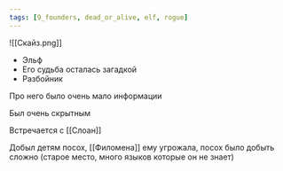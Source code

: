 ```yaml
---
tags: [9_founders, dead_or_alive, elf, rogue]
---
```


![[Скайз.png]]

- Эльф
- Его судьба осталась загадкой
- Разбойник

Про него было очень мало информации

Был очень скрытным

Встречается с [[Слоан]]

Добыл детям посох, [[Филомена]] ему угрожала, посох было добыть сложно (старое место, много языков которые он не знает)
